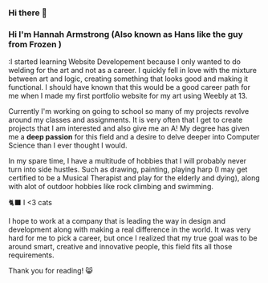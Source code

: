 ### Hi there 👋

### Hi I'm Hannah Armstrong (Also known as Hans like the guy from Frozen )

:I started learning Website Developement because I only wanted to do welding for the art and not as a career. I quickly fell in love with the mixture between art and logic, creating something that looks good and making it functional. I should have known that this would be a good career path for me when I made my first portfolio website for my art using Weebly at 13. 

Currently I'm working on going to school so many of my projects revolve around my classes and assignments. It is very often that I get to create projects that I am interested and also give me an A! My degree has given me a **deep passion** for this field and a desire to delve deeper into Computer Science than I ever thought I would. 

In my spare time, I have a multitude of hobbies that I will probably never turn into side hustles. Such as drawing, painting, playing harp (I may get certified to be a Musical Therapist and play for the elderly and dying), along with alot of outdoor hobbies like rock climbing and swimming. 

🐈‍⬛ I <3 cats 

I hope to work at a company that is leading the way in design and development along with making a real difference in the world. It was very hard for me to pick a career, but once I realized that my true goal was to be around smart, creative and innovative people, this field fits all those requirements. 

Thank you for reading! 😸

<!--
**hannah-a/hannah-a** is a ✨ _special_ ✨ repository because its `README.md` (this file) appears on your GitHub profile.

Here are some ideas to get you started:

- 🔭 I’m currently working on ...
- 🌱 I’m currently learning ...
- 👯 I’m looking to collaborate on ...
- 🤔 I’m looking for help with ...
- 💬 Ask me about ...
- 📫 How to reach me: ...
- 😄 Pronouns: ...
- ⚡ Fun fact: ...
-->
